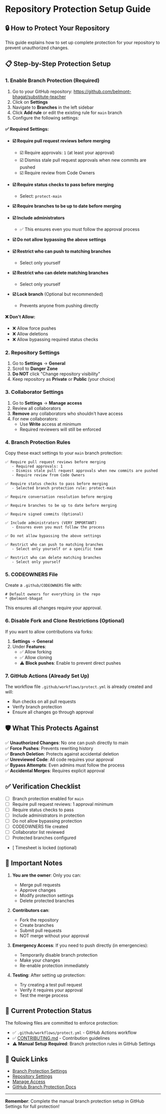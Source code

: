 # Repository Protection Setup Guide

## 🔒 How to Protect Your Repository

This guide explains how to set up complete protection for your repository to prevent unauthorized changes.

## 📋 Step-by-Step Protection Setup

### 1. Enable Branch Protection (Required)

1. Go to your GitHub repository: https://github.com/belmont-bhagat/substitute-teacher
2. Click on **Settings**
3. Navigate to **Branches** in the left sidebar
4. Click **Add rule** or edit the existing rule for `main` branch
5. Configure the following settings:

#### ✅ Required Settings:

- **☑️ Require pull request reviews before merging**
  - ☑️ Require approvals: `1` (at least your approval)
  - ☑️ Dismiss stale pull request approvals when new commits are pushed
  - ☑️ Require review from Code Owners

- **☑️ Require status checks to pass before merging**
  - Select: `protect-main`

- **☑️ Require branches to be up to date before merging**

- **☑️ Include administrators**
  - ✅ This ensures even you must follow the approval process

- **☑️ Do not allow bypassing the above settings**

- **☑️ Restrict who can push to matching branches**
  - Select only yourself

- **☑️ Restrict who can delete matching branches**
  - Select only yourself

- **☑️ Lock branch** (Optional but recommended)
  - Prevents anyone from pushing directly

#### ❌ Don't Allow:

- ❌ Allow force pushes
- ❌ Allow deletions
- ❌ Allow bypassing required status checks

### 2. Repository Settings

1. Go to **Settings** → **General**
2. Scroll to **Danger Zone**
3. **Do NOT** click "Change repository visibility"
4. Keep repository as **Private** or **Public** (your choice)

### 3. Collaborator Settings

1. Go to **Settings** → **Manage access**
2. Review all collaborators
3. **Remove** any collaborators who shouldn't have access
4. For new collaborators:
   - Use **Write** access at minimum
   - Required reviewers will still be enforced

### 4. Branch Protection Rules

Copy these exact settings to your `main` branch protection:

```
✅ Require pull request reviews before merging
   - Required approvals: 1
   - Dismiss stale pull request approvals when new commits are pushed
   - Require review from Code Owners

✅ Require status checks to pass before merging
   - Selected branch protection rule: protect-main

✅ Require conversation resolution before merging

✅ Require branches to be up to date before merging

✅ Require signed commits (Optional)

✅ Include administrators (VERY IMPORTANT)
   - Ensures even you must follow the process

✅ Do not allow bypassing the above settings

✅ Restrict who can push to matching branches
   - Select only yourself or a specific team

✅ Restrict who can delete matching branches
   - Select only yourself
```

### 5. CODEOWNERS File

Create a `.github/CODEOWNERS` file with:

```
# Default owners for everything in the repo
* @belmont-bhagat
```

This ensures all changes require your approval.

### 6. Disable Fork and Clone Restrictions (Optional)

If you want to allow contributions via forks:

1. **Settings** → **General**
2. Under **Features**:
   - ✅ Allow forking
   - ✅ Allow cloning
   - ⚠️ **Block pushes**: Enable to prevent direct pushes

### 7. GitHub Actions (Already Set Up)

The workflow file `.github/workflows/protect.yml` is already created and will:
- Run checks on all pull requests
- Verify branch protection
- Ensure all changes go through approval

## 🛡️ What This Protects Against

✅ **Unauthorized Changes**: No one can push directly to main  
✅ **Force Pushes**: Prevents rewriting history  
✅ **Branch Deletion**: Protects against accidental deletion  
✅ **Unreviewed Code**: All code requires your approval  
✅ **Bypass Attempts**: Even admins must follow the process  
✅ **Accidental Merges**: Requires explicit approval  

## ✅ Verification Checklist

- [ ] Branch protection enabled for `main`
- [ ] Require pull request reviews: 1 approval minimum
- [ ] Require status checks to pass
- [ ] Include administrators in protection
- [ ] Do not allow bypassing protection
- [ ] CODEOWNERS file created
- [ ] Collaborator list reviewed
- [ ] Protected branches configured
- [ Timesheet is locked (optional)

## 🚨 Important Notes

1. **You are the owner**: Only you can:
   - Merge pull requests
   - Approve changes
   - Modify protection settings
   - Delete protected branches

2. **Contributors can**:
   - Fork the repository
   - Create branches
   - Submit pull requests
   - NOT merge without your approval

3. **Emergency Access**: If you need to push directly (in emergencies):
   - Temporarily disable branch protection
   - Make your changes
   - Re-enable protection immediately

4. **Testing**: After setting up protection:
   - Try creating a test pull request
   - Verify it requires your approval
   - Test the merge process

## 📝 Current Protection Status

The following files are committed to enforce protection:

- ✅ `.github/workflows/protect.yml` - GitHub Actions workflow
- ✅ [CONTRIBUTING.md](./CONTRIBUTING.md) - Contribution guidelines
- ⚠️ **Manual Setup Required**: Branch protection rules in GitHub Settings

## 🔗 Quick Links

- [Branch Protection Settings](https://github.com/belmont-bhagat/substitute-teacher/settings/branches)
- [Repository Settings](https://github.com/belmont-bhagat/substitute-teacher/settings)
- [Manage Access](https://github.com/belmont-bhagat/substitute-teacher/settings/access)
- [GitHub Branch Protection Docs](https://docs.github.com/en/repositories/configuring-branches-and-merges-in-your-repository/managing-protected-branches)

---

**Remember**: Complete the manual branch protection setup in GitHub Settings for full protection!
